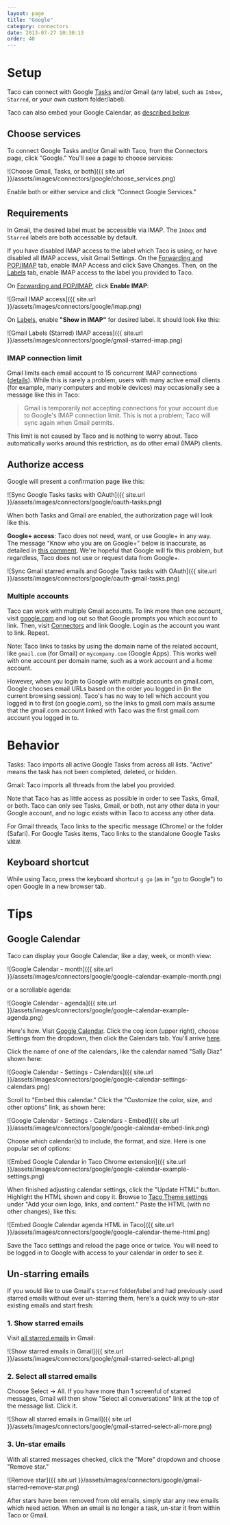 ```yaml
---
layout: page
title: "Google"
category: connectors
date: 2013-07-27 10:30:13
order: 40
---
```


# Setup

Taco can connect with Google [Tasks](https://mail.google.com/tasks/) and/or Gmail (any label, such as `Inbox`, `Starred`, or your own custom folder/label).

Taco can also embed your Google Calendar, as [described below](#calendar).

## Choose services

To connect Google Tasks and/or Gmail with Taco, from the Connectors
page, click "Google." You'll see a page to choose services:

![Choose Gmail, Tasks, or both]({{ site.url }}/assets/images/connectors/google/choose_services.png)

Enable both or either service and click "Connect Google Services."

## Requirements

In Gmail, the desired label must be accessible via IMAP. The `Inbox`
and `Starred` labels are both accessable by default.

If you have disabled IMAP access to the label which Taco is using, 
or have disabled all IMAP access, visit Gmail Settings. On the 
[Forwarding and POP/IMAP](https://mail.google.com/mail/#settings/fwdandpop) tab,
enable IMAP Access and click Save Changes. Then, on the [Labels](https://mail.google.com/mail/#settings/labels)
tab, enable IMAP access to the label you provided to Taco.

On [Forwarding and POP/IMAP](https://mail.google.com/mail/#settings/fwdandpop), click **Enable IMAP**:

![Gmail IMAP access]({{ site.url }}/assets/images/connectors/google/imap.png)

On [Labels](https://mail.google.com/mail/#settings/labels), enable **"Show in IMAP"** for desired label. It should look like this:

![Gmail Labels (Starred) IMAP access]({{ site.url }}/assets/images/connectors/google/gmail-starred-imap.png)

### IMAP connection limit

Gmail limits each email account to 15 concurrent IMAP connections
([details](https://support.google.com/mail/answer/97150?hl=en)).
While this is rarely a problem, users with many active email clients 
(for example, many computers and mobile devices) may occasionally see
a message like this in Taco:

> Gmail is temporarily not accepting connections for your account
> due to Google's IMAP connection limit. This is not a problem;
> Taco will sync again when Gmail permits.

This limit is not caused by Taco and is nothing to worry about. 
Taco automatically works around this restriction, as do other email
(IMAP) clients.


## Authorize access

Google will present a confirmation page like this:

![Sync Google Tasks tasks with OAuth]({{ site.url }}/assets/images/connectors/google/oauth-tasks.png)

When both Tasks and Gmail are enabled, the authorization page will look
like this.

**Google+ access**: Taco does not need, want, or use Google+ in any way.
The message "Know who you are on Google+" below is inaccurate, as
detailed in [this comment](http://stackoverflow.com/questions/18329629/scope-to-get-email-address-alone#comment27077806_18343883). We're hopeful that Google will fix this problem,
but regardless, Taco does not use or request data from Google+.

![Sync Gmail starred emails and Google Tasks tasks with OAuth]({{ site.url }}/assets/images/connectors/google/oauth-gmail-tasks.png)

### Multiple accounts

Taco can work with multiple Gmail accounts. To link more than one
account, visit [google.com](https://google.com/) and log out so that
Google prompts you which account to link. Then, visit
[Connectors](https://tacoapp.com/connectors) and link Google. Login as
the account you want to link. Repeat.

Note: Taco links to tasks by using the domain name of the related
account, like `gmail.com` (for Gmail) or `mycompany.com` (Google Apps).
This works well with one account per domain name, such as a work account
and a home account.

However, when you login to Google with multiple accounts on gmail.com,
Google chooses email URLs based on the order you logged in (in the
current browsing session). Taco's has no way to tell which account you
logged in to first (on google.com), so the links to gmail.com mails
assume that the gmail.com account linked with Taco was the first
gmail.com account you logged in to.

# Behavior

Tasks: Taco imports all active Google Tasks from across all lists.
"Active" means the task has not been completed, deleted, or hidden.

Gmail: Taco imports all threads from the label you provided.

Note that Taco has as little access as possible in order to see Tasks,
Gmail, or both. Taco can only see Tasks, Gmail, or both, not any other
data in your Google account, and no logic exists within Taco to access
any other data.

For Gmail threads, Taco links to the specific message (Chrome) or the 
folder (Safari). For Google Tasks items, Taco links to the standalone 
Google Tasks [view](https://mail.google.com/tasks/canvas).

## Keyboard shortcut

While using Taco, press the keyboard shortcut `g go` (as in "go to
Google") to open Google in a new browser tab.


# Tips

<a name="calendar"></a>
## Google Calendar

Taco can display your Google Calendar, like a day, week, or month view:

![Google Calendar - month]({{ site.url }}/assets/images/connectors/google/google-calendar-example-month.png)

or a scrollable agenda:

![Google Calendar - agenda]({{ site.url }}/assets/images/connectors/google/google-calendar-example-agenda.png)

Here's how. Visit [Google Calendar](https://www.google.com/calendar).
Click the cog icon (upper right), choose Settings from the dropdown, then 
click the Calendars tab. You'll arrive [here](https://www.google.com/calendar/render?pli=1#i).

Click the name of one of the calendars, like the calendar named 
"Sally Diaz" shown here:

![Google Calendar - Settings - Calendars]({{ site.url }}/assets/images/connectors/google/google-calendar-settings-calendars.png)

Scroll to "Embed this calendar." Click the "Customize the color, size, 
and other options" link, as shown here:

![Google Calendar - Settings - Calendars - Embed]({{ site.url }}/assets/images/connectors/google/google-calendar-embed-link.png)

Choose which calendar(s) to include, the format, and size. Here is one 
popular set of options:

![Embed Google Calendar in Taco Chrome extension]({{ site.url }}/assets/images/connectors/google/google-calendar-example-settings.png)

When finished adjusting calendar settings, click the "Update HTML"
button. Highlight the HTML shown and copy it. Browse to 
[Taco Theme settings](https://tacoapp.com/theme#content) under
"Add your own logo, links, and content." Paste the HTML (with no 
other changes), like this:

![Embed Google Calendar agenda HTML in Taco]({{ site.url }}/assets/images/connectors/google/google-calendar-theme-html.png)

Save the Taco settings and reload the page once or twice. You will need
to be logged in to Google with access to your calendar in order to see
it.

<a name="un-star"></a>
## Un-starring emails

If you would like to use Gmail's `Starred` folder/label and had 
previously used starred emails without ever un-starring them,
here's a quick way to un-star existing emails and start fresh:

### 1. Show starred emails

Visit [all starred emails](https://mail.google.com/mail/#starred) in Gmail:

![Show starred emails in Gmail]({{ site.url }}/assets/images/connectors/google/gmail-starred-select-all.png)

### 2. Select all starred emails

Choose Select -> All. If you have more than 1 screenful of starred
messages, Gmail will then show "Select all conversations" link at the
top of the message list. Click it.

![Show all starred emails in Gmail]({{ site.url }}/assets/images/connectors/google/gmail-starred-select-all-more.png)

### 3. Un-star emails

With all starred messages checked, click the "More" dropdown and choose
"Remove star."

![Remove star]({{ site.url }}/assets/images/connectors/google/gmail-starred-remove-star.png)

After stars have been removed from old emails, simply star any new
emails which need action. When an email is no longer a task, un-star
it from within Taco or Gmail.
